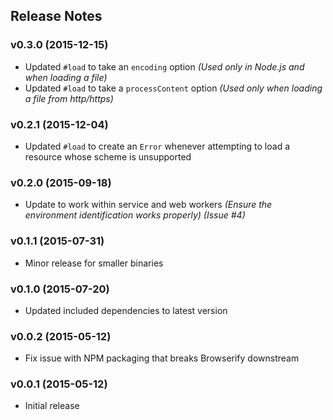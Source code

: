 ## Release Notes

### v0.3.0 (2015-12-15)

* Updated `#load` to take an `encoding` option *(Used only in Node.js and when loading a file)*
* Updated `#load` to take a `processContent` option *(Used only when loading a file from http/https)*

### v0.2.1 (2015-12-04)

* Updated `#load` to create an `Error` whenever attempting to load a resource whose scheme is unsupported

### v0.2.0 (2015-09-18)

* Update to work within service and web workers *(Ensure the environment identification works properly)* *(Issue #4)*

### v0.1.1 (2015-07-31)

* Minor release for smaller binaries

### v0.1.0 (2015-07-20)

* Updated included dependencies to latest version

### v0.0.2 (2015-05-12)

* Fix issue with NPM packaging that breaks Browserify downstream

### v0.0.1 (2015-05-12)

* Initial release

